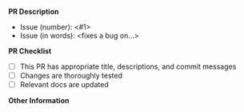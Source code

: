 **PR Description**
- Issue (number): \<#1\>
- Issue (in words): \<fixes a bug on...\>

**PR Checklist**
- [ ] This PR has appropriate title, descriptions, and commit messages
- [ ] Changes are thoroughly tested
- [ ] Relevant docs are updated

**Other Information**
<any additional notes or screenshots>
